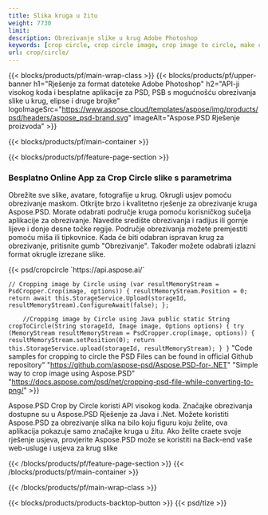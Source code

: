 ```yaml
---
title: Slika kruga u žitu
weight: 7730
limit: 
description: Obrezivanje slike u krug Adobe Photoshop
keywords: [crop circle, crop circle image, crop image to circle, make circle photo]
url: crop/circle/
---
```

{{< blocks/products/pf/main-wrap-class >}}
{{< blocks/products/pf/upper-banner h1="Rješenje za format datoteke Adobe Photoshop" h2="API-ji visokog koda i besplatne aplikacije za PSD, PSB s mogućnošću obrezivanja slike u krug, elipse i druge brojke" logoImageSrc="https://www.aspose.cloud/templates/aspose/img/products/psd/headers/aspose_psd-brand.svg" imageAlt="Aspose.PSD Rješenje proizvoda" >}}

{{< blocks/products/pf/main-container >}}

{{< blocks/products/pf/feature-page-section >}}
<h3 class="headingpdleft">Besplatno Online App za Crop Circle slike s parametrima</h3>
<p>Obrežite sve slike, avatare, fotografije u krug. Okrugli usjev pomoću obrezivanje maskom. Otkrijte brzo i kvalitetno rješenje za obrezivanje kruga Aspose.PSD. Morate odabrati područje kruga pomoću korisničkog sučelja aplikacije za obrezivanje. Navedite središte obrezivanja i radijus ili gornje lijeve i donje desne točke regije. Područje obrezivanja možete premjestiti pomoću miša ili tipkovnice. Kada će biti odabran ispravan krug za obrezivanje, pritisnite gumb "Obrezivanje". Također možete odabrati izlazni format okrugle izrezane slike.</p>
{{< psd/cropcircle `https://api.aspose.ai/` 

`// Cropping image by Circle
using (var resultMemoryStream = PsdCropper.Crop(image, options))
{
	resultMemoryStream.Position = 0;
	return await this.StorageService.Upload(storageId, resultMemoryStream).ConfigureAwait(false);
};` 
     
`    //Cropping image by Circle using Java
	public static String cropToCircle(String storageId, Image image, Options options) {
        try (MemoryStream resultMemoryStream = PsdCropper.crop(image, options)) {
            resultMemoryStream.setPosition(0);
            return this.StorageService.upload(storageId, resultMemoryStream);
        }
    }` 
"Code samples for cropping to circle the PSD Files can be found in official Github repository"  "https://github.com/aspose-psd/Aspose.PSD-for-.NET" 
"Simple way to crop image using Aspose.PSD" "https://docs.aspose.com/psd/net/cropping-psd-file-while-converting-to-png/" >}}
<p>Aspose.PSD Crop by Circle koristi API visokog koda. Značajke obrezivanja dostupne su u Aspose.PSD Rješenje za Java i .Net. Možete koristiti Aspose.PSD za obrezivanje slika na bilo koju figuru koju želite, ova aplikacija pokazuje samo značajke kruga u žitu. Ako želite craete svoje rješenje usjeva, provjerite Aspose.PSD može se koristiti na Back-end vaše web-usluge i usjeva za krug slike</p>
<!--<ul>
<li><a href="psb">PSB Circle Crop</a></li>
<li><a href="ellipse">Ellipse crop App</a></li>
</ul>-->
{{< /blocks/products/pf/feature-page-section >}}
{{< /blocks/products/pf/main-container >}}


{{< /blocks/products/pf/main-wrap-class >}}

{{< blocks/products/products-backtop-button >}}
{{< psd/tize >}}
